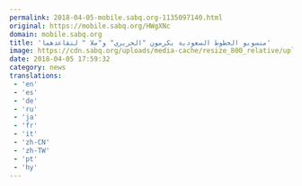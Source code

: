 ```yaml
---
permalink: 2018-04-05-mobile.sabq.org-1135097140.html
original: https://mobile.sabq.org/HWgXNc
domain: mobile.sabq.org
title: 'منسوبو الخطوط السعودية يكرمون "الحريري" و"ملا " لتقاعدهما'
image: https://cdn.sabq.org/uploads/media-cache/resize_800_relative/uploads/material-file/5ac661df059c60935adc37e4/5ac661d06d0ca.jpg
date: 2018-04-05 17:59:32
category: news
translations: 
 - 'en'
 - 'es'
 - 'de'
 - 'ru'
 - 'ja'
 - 'fr'
 - 'it'
 - 'zh-CN'
 - 'zh-TW'
 - 'pt'
 - 'hy'
---
```


